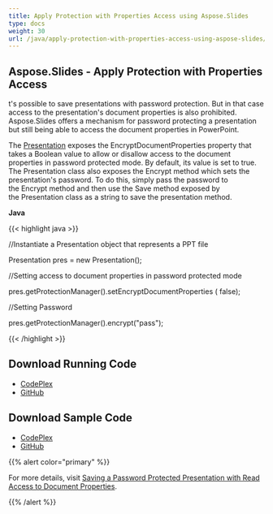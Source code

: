 ```yaml
---
title: Apply Protection with Properties Access using Aspose.Slides
type: docs
weight: 30
url: /java/apply-protection-with-properties-access-using-aspose-slides/
---
```


## **Aspose.Slides - Apply Protection with Properties Access**
t's possible to save presentations with password protection. But in that case access to the presentation's document properties is also prohibited. Aspose.Slides offers a mechanism for password protecting a presentation but still being able to access the document properties in PowerPoint.

The [Presentation](http://docs.aspose.com:8082/docs/display/slidesjava/com.aspose.slides.Presentation+class) exposes the EncryptDocumentProperties property that takes a Boolean value to allow or disallow access to the document properties in password protected mode. By default, its value is set to true. The Presentation class also exposes the Encrypt method which sets the presentation's password. To do this, simply pass the password to the Encrypt method and then use the Save method exposed by the Presentation class as a string to save the presentation method.

**Java**

{{< highlight java >}}

 //Instantiate a Presentation object that represents a PPT file

Presentation pres = new Presentation();

//Setting access to document properties in password protected mode

pres.getProtectionManager().setEncryptDocumentProperties ( false);

//Setting Password

pres.getProtectionManager().encrypt("pass");


{{< /highlight >}}
## **Download Running Code**
- [CodePlex](https://asposeslidesjavaapachepoi.codeplex.com/releases/view/618722)
- [GitHub](https://github.com/aspose-slides/Aspose.Slides-for-Java/releases/tag/Aspose.Slides_Java_for_Apache_POI-v1.0.0)
## **Download Sample Code**
- [CodePlex](https://asposeslidesjavaapachepoi.codeplex.com/SourceControl/latest#src/main/java/com/aspose/slides/examples/asposefeatures/presentationsecurity/protectionwithpropertiesaccess/AsposeApplyProtectionwithPropertiesAccess.java)
- [GitHub](https://github.com/aspose-slides/Aspose.Slides-for-Java/tree/master/Plugins/Aspose_Slides_for_Apache_POI/src/main/java/com/aspose/slides/examples/asposefeatures/presentationsecurity/protectionwithpropertiesaccess/AsposeApplyProtectionwithPropertiesAccess.java)

{{% alert color="primary" %}} 

For more details, visit [Saving a Password Protected Presentation with Read Access to Document Properties](http://docs.aspose.com:8082/docs/display/slidesjava/Saving+a+Presentation#SavingaPresentation-documentproperties).

{{% /alert %}}
